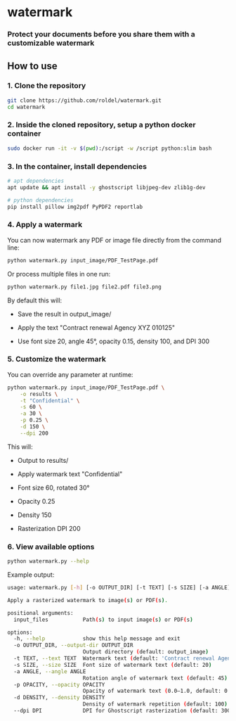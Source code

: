 # watermark
### Protect your documents before you share them with a customizable watermark


## How to use

### 1. Clone the repository
```sh
git clone https://github.com/roldel/watermark.git
cd watermark
```
### 2. Inside the cloned repository, setup a python docker container

```sh
sudo docker run -it -v $(pwd):/script -w /script python:slim bash
```

### 3. In the container, install dependencies

```sh
# apt dependencies
apt update && apt install -y ghostscript libjpeg-dev zlib1g-dev

# python dependencies
pip install pillow img2pdf PyPDF2 reportlab
```

### 4. Apply a watermark
You can now watermark any PDF or image file directly from the command line:
```sh
python watermark.py input_image/PDF_TestPage.pdf
```
Or process multiple files in one run:

```sh
python watermark.py file1.jpg file2.pdf file3.png
```

By default this will:

- Save the result in output_image/

- Apply the text "Contract renewal Agency XYZ 010125"

- Use font size 20, angle 45°, opacity 0.15, density 100, and DPI 300


### 5. Customize the watermark

You can override any parameter at runtime:

```sh
python watermark.py input_image/PDF_TestPage.pdf \
    -o results \
    -t "Confidential" \
    -s 60 \
    -a 30 \
    -p 0.25 \
    -d 150 \
    --dpi 200
```

This will:

- Output to results/

- Apply watermark text "Confidential"

- Font size 60, rotated 30°

- Opacity 0.25

- Density 150

- Rasterization DPI 200






### 6. View available options

```sh
python watermark.py --help
```

Example output:

```sh
usage: watermark.py [-h] [-o OUTPUT_DIR] [-t TEXT] [-s SIZE] [-a ANGLE] [-p OPACITY] [-d DENSITY] [--dpi DPI] input_files [input_files ...]

Apply a rasterized watermark to image(s) or PDF(s).

positional arguments:
  input_files           Path(s) to input image(s) or PDF(s)

options:
  -h, --help            show this help message and exit
  -o OUTPUT_DIR, --output-dir OUTPUT_DIR
                        Output directory (default: output_image)
  -t TEXT, --text TEXT  Watermark text (default: 'Contract renewal Agency XYZ 010125')
  -s SIZE, --size SIZE  Font size of watermark text (default: 20)
  -a ANGLE, --angle ANGLE
                        Rotation angle of watermark text (default: 45)
  -p OPACITY, --opacity OPACITY
                        Opacity of watermark text (0.0–1.0, default: 0.15)
  -d DENSITY, --density DENSITY
                        Density of watermark repetition (default: 100)
  --dpi DPI             DPI for Ghostscript rasterization (default: 300)
```